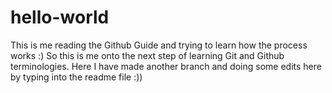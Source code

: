 # hello-world
This is me reading the Github Guide and trying to learn how the process works :)
So this is me onto the next step of learning Git and Github terminologies. Here I have made another branch and doing some edits here by typing into the readme file :))
